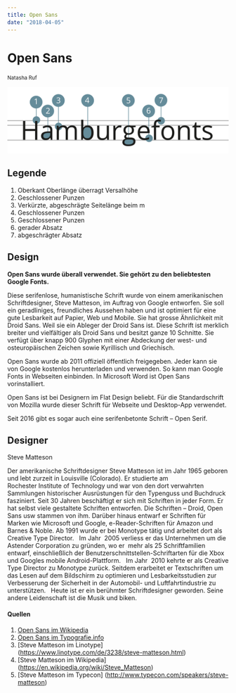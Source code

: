 ```yaml
---
title: Open Sans
date: "2018-04-05"
---
```


# Open Sans
<small>Natasha Ruf</small>

<div class="col1to12">

![Open Sans](./OpenSans.svg)

</div>

## Legende

1. Oberkant Oberlänge überragt Versalhöhe
2. Geschlossener Punzen
3. Verkürzte, abgeschrägte Seitelänge beim m
4. Geschlossener Punzen
5. Geschlossener Punzen
6. gerader Absatz
7. abgeschrägter Absatz


## Design
<b>Open Sans wurde überall verwendet. Sie gehört zu den beliebtesten Google Fonts.</b>

Diese serifenlose, humanistische Schrift wurde von einem amerikanischen Schriftdesigner, Steve Matteson, im Auftrag von Google entworfen. Sie soll ein geradliniges, freundliches Aussehen haben und ist optimiert für eine gute Lesbarkeit auf Papier, Web und Mobile. Sie hat grosse Ähnlichkeit mit Droid Sans. Weil sie ein Ableger der Droid Sans ist. Diese Schrift ist merklich breiter und vielfältiger als Droid Sans und besitzt ganze 10 Schnitte. Sie verfügt über knapp 900 Glyphen mit einer Abdeckung der west- und osteuropäischen Zeichen sowie Kyrillisch und Griechisch.

Open Sans wurde ab 2011 offiziell öffentlich freigegeben. Jeder kann sie von Google kostenlos herunterladen und verwenden. So kann man Google Fonts in Webseiten einbinden. In Microsoft Word ist Open Sans vorinstalliert.

Open Sans ist bei Designern im Flat Design beliebt. Für die Standardschrift von Mozilla wurde dieser Schrift für Webseite und Desktop-App verwendet.

Seit 2016 gibt es sogar auch eine serifenbetonte Schrift – Open Serif.


## Designer
Steve Matteson

Der amerikanische Schriftdesigner Steve Matteson ist im Jahr 1965 geboren und lebt zurzeit in Louisville (Colorado). Er studierte am Rochester Institute of Technology und war von den dort verwahrten Sammlungen historischer Ausrüstungen für den Typenguss und Buchdruck fasziniert. Seit 30 Jahren beschäftigt er sich mit Schriften in jeder Form. Er hat selbst viele gestaltete Schriften entworfen. Die Schriften – Droid, Open Sans usw stammen von ihm. Darüber hinaus entwarf er Schriften für Marken wie Microsoft und Google, e-Reader-Schriften für Amazon und Barnes & Noble. Ab 1991 wurde er bei Monotype tätig und arbeitet dort als Creative Type Director.
 
Im Jahr  2005 verliess er das Unternehmen um die Astender Corporation zu gründen, wo er  mehr als 25 Schriftfamilien entwarf, einschließlich der Benutzerschnittstellen-Schriftarten für die Xbox und Googles mobile Android-Plattform.
 
Im Jahr  2010 kehrte er als Creative Type Director zu Monotype zurück. Seitdem erarbeitet er Textschriften um das Lesen auf dem Bildschirm zu optimieren und Lesbarkeitsstudien zur Verbesserung der Sicherheit in der Automobil- und Luftfahrtindustrie zu unterstützen.
 
Heute ist er ein berühmter Schriftdesigner geworden. Seine andere Leidenschaft ist die Musik und biken. 


#### Quellen
1. [Open Sans im Wikipedia](https://en.wikipedia.org/wiki/Open_Sans)
2. [Open Sans im Typografie.info](https://www.typografie.info/3/Schriften/fonts.html/open-sans-r438/)
3. [Steve Matteson im Linotype] (https://www.linotype.com/de/3238/steve-matteson.html)
4. [Steve Matteson im Wikipedia] (https://en.wikipedia.org/wiki/Steve_Matteson)
5. [Steve Matteson im Typecon] (http://www.typecon.com/speakers/steve-matteson)
